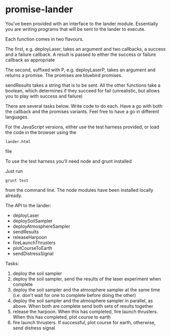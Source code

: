 promise-lander
===================

You've been provided with an interface to the lander module.
Essentially you are writing programs that will be sent to the lander to execute.

Each function comes in two flavours.

The first, e.g. deployLaser, takes an argument and two callbacks, a success and a failure callback.
A result is passed to either the success or failure callback as appropriate

The second, suffixed with P, e.g. deployLaserP, takes an argument and returns a promise.
The promises are bluebird promises.

sendResults takes a string that is to be sent.
All the other functions take a boolean, which determines if they succeed for fail
(unrealistic, but allows you to play with success and failure)

There are several tasks below. Write code to do each.
Have a go with both the callback and the promises variants.
Feel free to have a go in different languages.

For the JavaScript versions, either use the test harness provided, or load the code in the browser using the

    lander.html 
    
file

To use the test harness you'll need node and grunt installed

Just run

    grunt test 

from the command line. The node modules have been installed locally already.

The API to the lander:


* deployLaser
* deploySoilSampler
* deployAtmosphereSampler
* sendResults
* releaseHarpoon
* fireLaunchThrusters
* plotCourseToEarth
* sendDistressSignal

Tasks:

1. deploy the soil sampler
2. deploy the soil sampler, send the results of the laser experiment when complete
3. deploy the soil sampler and the atmosphere sampler at the same time (i.e. don't wait for one to complete before doing the other)
4. deploy the soil sampler and the atmosphere sampler in parallel, as above. When both are complete send both sets of results together
5. release the harpoon. When this has completed, fire launch thrusters. When this has completed, plot course to earth
6. fire launch thrusters. If successful, plot course for earth, otherwise, send distress signal
